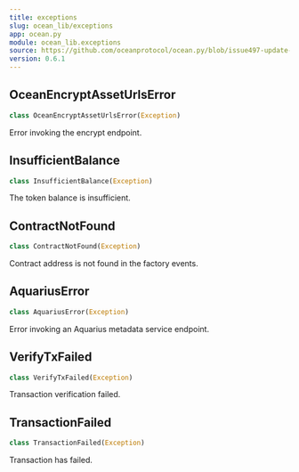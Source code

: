 ```yaml
---
title: exceptions
slug: ocean_lib/exceptions
app: ocean.py
module: ocean_lib.exceptions
source: https://github.com/oceanprotocol/ocean.py/blob/issue497-update-docs/ocean_lib/exceptions.py
version: 0.6.1
---
```

## OceanEncryptAssetUrlsError

```python
class OceanEncryptAssetUrlsError(Exception)
```

Error invoking the encrypt endpoint.

## InsufficientBalance

```python
class InsufficientBalance(Exception)
```

The token balance is insufficient.

## ContractNotFound

```python
class ContractNotFound(Exception)
```

Contract address is not found in the factory events.

## AquariusError

```python
class AquariusError(Exception)
```

Error invoking an Aquarius metadata service endpoint.

## VerifyTxFailed

```python
class VerifyTxFailed(Exception)
```

Transaction verification failed.

## TransactionFailed

```python
class TransactionFailed(Exception)
```

Transaction has failed.

